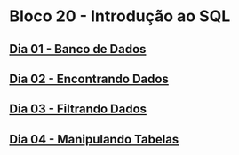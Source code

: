 # Bloco 20 - Introdução ao SQL

## [Dia 01 - Banco de Dados](dia-1-banco-de-dados-sql/README.md)

## [Dia 02 - Encontrando Dados](dia-2-encontrando-dados-em-um-banco-de-dados/README.md)

## [Dia 03 - Filtrando Dados](dia-3-filtrando-dados-de-forma-especifica/README.md)

## [Dia 04 - Manipulando Tabelas](dia-4-manipulando-tabelas/README.md)
